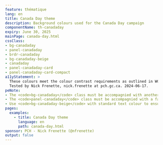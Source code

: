 ```yaml
---
feature: thématique
lang: en
title: Canada Day theme
description: Background colours used for the Canada Day campaign
componentName: th-canadaday
expiry: June 30, 2025
mainPage: canada-day.html
cssClass:
- bg-canadaday
- panel-canadaday
- brdr-canadaday
- bg-canadaday-beige
- canadaday
- panel-canadaday-card
- panel-canadaday-card-compact
a11yStatement: >
  These colours meet the colour contrast requirements as outlined in WCAG 2.1 AA Success Criterion 1.4.3: Contrast (Minimum).
  Tested by Nick Frenette, nick.frenette at pch.gc.ca. 2024-06-17.
peNote:
- The <code>bg-canadaday</code> class must be accompagnied with another dark contrast background colour such as <code>bg-dark</code>
- The <code>panel-canadaday</code> class must be accompagnied with a fall back color such as <code>panel-default</code>
- Use <code>bg-canadaday-beige</code> with standard text colour to ensure sufficient contrast between text and background
pages:
  examples:
    - title: Canada Day theme
      language: en
      path: canada-day.html
sponsor: PCH - Nick Frenette (@nfrenette)
output: false
---
```

